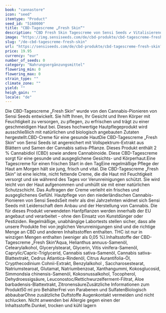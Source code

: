 ```yaml
---
book: "cannastore"
icon: "seed"
itemtype: "Product"
seed_id: "5160000"
title: "CBD-Tagescreme „Fresh Skin“"
description: "CBD Fresh Skin Tagescreme von Sensi Seeds ✔ Vitalisierender Hautschutz mit Cannabidiol ✔ Für Gesicht und Körper ✔ 100 % biologisch ✔ Nur natürliche Zutaten."
image: "https://img.sensiseeds.com/de/cbd-produkte/cbd-tagescreme-fresh-skin-image.png"
slug: "/de-cbd-tagescreme-fresh-skin"
url: "https://sensiseeds.com/de/cbd-produkte/cbd-tagescreme-fresh-skin?a_aid=cannastore"
price: 19.95
currency: "eur"
number_of_seeds: 0
category: "Nahrungsergänzungsmittel"
flowering_min: 0
flowering_max: 0
strain_type: ""
climate_zone: ""
yield: ""
heigh_gain: ""
locale: "de"
---
```

Die CBD-Tagescreme „Fresh Skin“ wurde von den Cannabis-Pionieren von Sensi Seeds entwickelt. Sie hilft Ihnen, Ihr Gesicht und Ihren Körper mit Feuchtigkeit zu versorgen, zu pflegen, zu erfrischen und trägt zu einer geschmeidigen Haut bei. Dieses hochwertige Hautpflegeprodukt wird ausschließlich mit natürlichen und biologisch angebauten Zutaten hergestellt.CBD-Creme für eine gesunde HautDie CBD-Tagescreme „Fresh Skin“ von Sensi Seeds ist angereichert mit Vollspektrum-Extrakt aus Blättern und Samen der Cannabis sativa-Pflanze. Dieses Produkt enthält 2 % Cannabidiol (CBD) sowie andere Cannabinoide. Diese CBD-Tagescreme sorgt für eine gesunde und ausgeglichene Gesichts- und Körperhaut.Eine Tagescreme für einen frischen Start in den TagEine regelmäßige Pflege der Haut am Morgen hält sie jung, frisch und vital. Die CBD-Tagescreme „Fresh Skin“ ist eine leichte, nicht fettende Creme, die die Haut mit Feuchtigkeit versorgt und sie während des Tages vor Verunreinigungen schützt. Sie wird leicht von der Haut aufgenommen und umhüllt sie mit einer natürlichen Schutzschicht. Das Auftragen der Creme verleiht ein frisches und ausgeglichenes Gefühl. Hautpflege von den niederländischen Cannabis-Pionieren von Sensi SeedsSeit mehr als drei Jahrzehnten widmet sich Sensi Seeds mit Leidenschaft dem Anbau und der Herstellung von Cannabis. Die für dieses Produkt verwendeten Hanfpflanzen werden innerhalb der EU angebaut und verarbeitet – ohne den Einsatz von Kunstdünger oder Pestiziden. Regelmäßige, unabhängige Labortests stellen sicher, dass alle unsere Produkte frei von jeglichen Verunreinigungen sind und die richtige Menge an CBD und anderen Inhaltsstoffen enthalten. THC ist nur in winzigen Mengen enthalten (weniger als 0,05 %).Inhaltsstoffe der CBD-Tagescreme „Fresh Skin“Aqua, Helianthus annuus-Samenöl, Cetearylalkohol, Glycerylstearat, Glycerin, Vitis vinifera-Samenöl, Caprylic/Capric-Triglycerid, Cannabis sativa-Samenöl, Cannabis sativa-Blattextrakt, Cedrus Atlantica-Rindenöl, Citrus Aurantifolia-Öl, Crypthecodinium Cohnii-Extrakt, Benzylalkohol , Saccharosestearat, Natriumstearoat, Glutamat, Natriumbenzoat, Xanthangummi, Kokosglucosid, Simmondsia chinensis-Samenöl, Kokosnussalkohol, Tocopherol, Dehydroessigsäure, Leuconostoc/Rettichwurzelferment-Filtrat, Aloe barbadensis-Blattextrakt, ZitronensäureZusätzliche Informationen zum Produkt50 ml pro BehälterFrei von Parabenen und SulfatenBiologisch abbaubarOhne zusätzliche Duftstoffe Augenkontakt vermeiden und nicht schlucken. Nicht anwenden bei Allergie gegen einen der Inhaltsstoffe.Dunkel, trocken und kühl lagern
